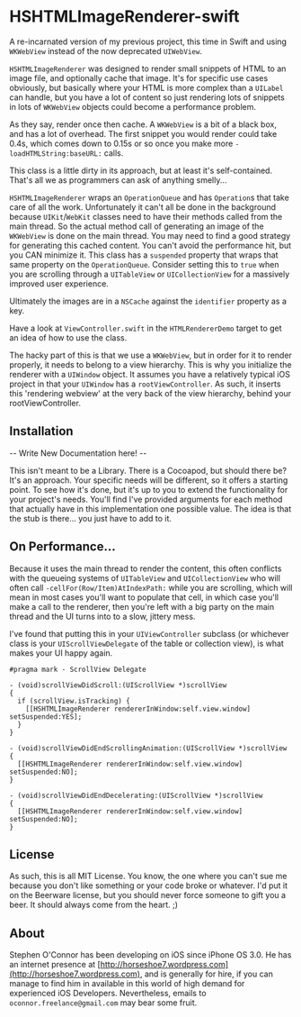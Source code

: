 # HSHTMLImageRenderer-swift
A re-incarnated version of my previous project, this time in Swift and using `WKWebView` instead of the now deprecated `UIWebView`.

`HSHTMLImageRenderer` was designed to render small snippets of HTML to an image file, and optionally cache that image.  It's for specific use cases obviously, but basically where your HTML is more complex than a `UILabel` can handle, but you have a lot of content so just rendering lots of snippets in lots of `WKWebView` objects could become a performance problem.

As they say, render once then cache.  A `WKWebView` is a bit of a black box, and has a lot of overhead.  The first snippet you would render could take 0.4s, which comes down to 0.15s or so once you make more `-loadHTMLString:baseURL:` calls.

This class is a little dirty in its approach, but at least it's self-contained.  That's all we as programmers can ask of anything smelly...

`HSHTMLImageRenderer` wraps an `OperationQueue` and has `Operation`s that take care of all the work.  Unfortunately it can't all be done in the background because `UIKit`/`WebKit` classes need to have their methods called from the main thread.  So the actual method call of generating an image of the `WKWebView` is done on the main thread.  You may need to find a good strategy for generating this cached content.  You can't avoid the performance hit, but you CAN minimize it.  This class has a `suspended` property that wraps that same property on the `OperationQueue`.  Consider setting this to `true` when you are scrolling through a `UITableView` or `UICollectionView` for a massively improved user experience.

Ultimately the images are in a `NSCache` against the `identifier` property as a key.

Have a look at `ViewController.swift` in the `HTMLRendererDemo` target to get an idea of how to use the class.

The hacky part of this is that we use a `WKWebView`, but in order for it to render properly, it needs to belong to a view hierarchy.  This is why you initialize the renderer with a `UIWindow` object.  It assumes you have a relatively typical iOS project in that your `UIWindow` has a `rootViewController`.  As such, it inserts this 'rendering webview' at the very back of the view hierarchy, behind your rootViewController.

## Installation

-- Write New Documentation here! --

This isn't meant to be a Library.  There is a Cocoapod, but should there be?  It's an approach.  Your specific needs will be different, so it offers a starting point.  To see how it's done, but it's up to you to extend the functionality for your project's needs.  You'll find I've provided arguments for each method that actually have in this implementation one possible value.  The idea is that the stub is there... you just have to add to it.

## On Performance...

Because it uses the main thread to render the content, this often conflicts with the queueing systems of `UITableView` and `UICollectionView` who will often call `-cellFor(Row/Item)AtIndexPath:` while you are scrolling, which will mean in most cases you'll want to populate that cell, in which case you'll make a call to the renderer, then you're left with a big party on the main thread and the UI turns into to a slow, jittery mess.

I've found that putting this in your `UIViewController` subclass (or whichever class is your `UIScrollViewDelegate` of the table or collection view), is what makes your UI happy again.

```
#pragma mark - ScrollView Delegate

- (void)scrollViewDidScroll:(UIScrollView *)scrollView
{
  if (scrollView.isTracking) {
    [[HSHTMLImageRenderer rendererInWindow:self.view.window] setSuspended:YES];
  }
}

- (void)scrollViewDidEndScrollingAnimation:(UIScrollView *)scrollView
{
  [[HSHTMLImageRenderer rendererInWindow:self.view.window] setSuspended:NO];
}

- (void)scrollViewDidEndDecelerating:(UIScrollView *)scrollView
{
  [[HSHTMLImageRenderer rendererInWindow:self.view.window] setSuspended:NO];
}
```

## License

As such, this is all MIT License.  You know, the one where you can't sue me because you don't like something or your code broke or whatever.  I'd put it on the Beerware license, but you should never force someone to gift you a beer.  It should always come from the heart.  ;)

## About

Stephen O'Connor has been developing on iOS since iPhone OS 3.0.  He has an internet presence at [http://horseshoe7.wordpress.com](http://horseshoe7.wordpress.com), and is generally for hire, if you can manage to find him in available in this world of high demand for experienced iOS Developers.  Nevertheless, emails to `oconnor.freelance@gmail.com` may bear some fruit.
